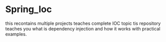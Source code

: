 # Spring_Ioc
this recontains multiple projects teaches complete IOC topic
tis repository teaches you what is dependency injection and how it works with practical examples.
